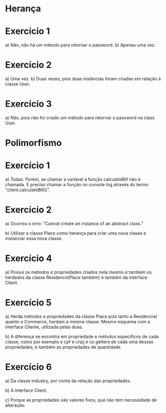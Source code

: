 # Herança 

# Exercício 1 

a) Não, não há um método para retornar o password.
b) Apenas uma vez.

# Exercício 2 
a) Uma vez. 
b) Duas vezes, pois duas instâncias foram criadas em relação à classe User.

# Exercício 3 
a) Não, pois não foi criado um método para retornar o password na class User. 

# Polimorfismo 

# Exercício 1 

a) Todas. Porém, se chamar a variável a função calculateBill não é chamada. 
É preciso chamar a função no console log através do termo "client.calculateBill()".

# Exercício 2 
a) Ocorreu o erro: "Cannot create an instance of an abstract class."

b) Utilizar a classe Place como herança para criar uma nova classe e 
instanciar essa nova classe.

# Exercício 4

a) Possui os métodos e propriedades criados nela mesmo e também os herdados
da classe Residence(Place também) e também da interface Client.

# Exercício 5 
a) Herda métodos e propriedades da classe Place pois tanto a Residencial
quanto a Commerce, herdam a mesma classe. Mesmo esquema com a interface Cliente,
utilizada pelas duas. 

b) A diferença se encontra em propriedade e métodos específicos de cada classe, 
como por exemplo o cpf e cnpj e os getters de cada uma dessas propriedades, e também 
as propriedades de quantidade. 

# Exercício 6 

a) Da classe industry, por conta da relação das propriedades. 

b) A interface Client. 

c) Porque as propriedades são valores fixos, que não tem necessidade de alteração.
